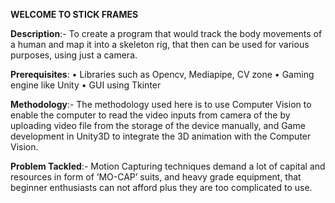 **WELCOME TO STICK FRAMES**

**Description**:- To create a program that would track the body movements of a human and map it into a skeleton rig, that then can be used for various purposes, using just a camera.

**Prerequisites**:
•	Libraries such as Opencv, Mediapipe, CV zone
•	Gaming engine like Unity
•	GUI using Tkinter

**Methodology**:- The methodology used here is to use Computer Vision to enable the computer to read the video inputs from camera of the by uploading video file from the storage of the device manually, and Game development  in Unity3D to integrate the 3D animation with the Computer Vision.

**Problem Tackled**:- Motion Capturing techniques demand a lot of capital and resources in form of ‘MO-CAP’ suits, and heavy grade equipment, that beginner enthusiasts can not afford plus they are too complicated to use.
